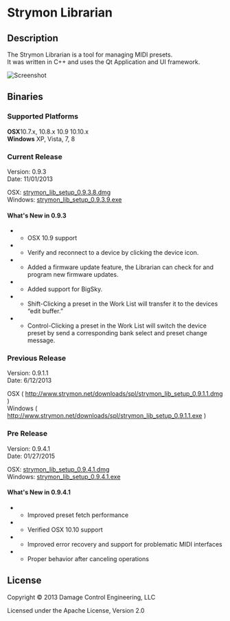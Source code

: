 # Strymon Librarian


## Description

The Strymon Librarian is a tool for managing MIDI presets. <br>
It was written in C++ and uses the Qt Application and UI framework. <br>

<img src="http://www.strymon.net/downloads/spl/ss1.png" alt="Screenshot"/>

## Binaries

### Supported Platforms
<b>OSX</b>10.7.x, 10.8.x 10.9 10.10.x<br>
<b>Windows</b> XP, Vista, 7, 8<br>

### Current Release
Version: 0.9.3  <br>
Date: 11/01/2013 <br>

OSX: [strymon_lib_setup_0.9.3.8.dmg]( https://s3-us-west-1.amazonaws.com/strymon/strymon_lib_setup_0.9.3.8.dmg ) <br>
Windows: [strymon_lib_setup_0.9.3.9.exe]( https://s3-us-west-1.amazonaws.com/strymon/strymon_lib_setup_0.9.3.9.exe ) <br>

#### What's New in 0.9.3
+ - OSX 10.9 support
+ - Verify and reconnect to a device by clicking the device icon.
+ - Added a firmware update feature, the Librarian can check for and program new firmware updates.
+ - Added support for BigSky.
+ - Shift-Clicking a preset in the Work List will transfer it to the devices “edit buffer.”
+ - Control-Clicking a preset in the Work List will switch the device preset by send a corresponding bank select and preset change message.

### Previous Release
Version: 0.9.1.1 <br>
Date: 6/12/2013 <br>

OSX ( http://www.strymon.net/downloads/spl/strymon_lib_setup_0.9.1.1.dmg ) <br>
Windows ( http://www.strymon.net/downloads/spl/strymon_lib_setup_0.9.1.1.exe ) <br>

### Pre Release
Version: 0.9.4.1 <br>
Date: 01/27/2015 <br>

OSX: [strymon_lib_setup_0.9.4.1.dmg]( https://s3-us-west-1.amazonaws.com/strymon/strymon_lib_setup_0.9.4.1.dmg ) <br>
Windows: [strymon_lib_setup_0.9.4.1.exe]( https://s3-us-west-1.amazonaws.com/strymon/strymon_lib_setup_0.9.4.1.exe ) <br>

#### What's New in 0.9.4.1
+ - Improved preset fetch performance
+ - Verified OSX 10.10 support
+ - Improved error recovery and support for problematic MIDI interfaces 
+ * Proper behavior after canceling operations 

## License

Copyright © 2013 Damage Control Engineering, LLC

Licensed under the Apache License, Version 2.0 
